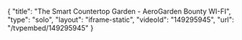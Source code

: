 {
    "title": "The Smart Countertop Garden - AeroGarden Bounty WI-FI",
    "type": "solo",
    "layout": "iframe-static",
    "videoId": "149295945",
    "url": "\/tvpembed\/149295945"
}